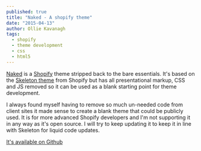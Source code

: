 ```yaml
---
published: true
title: "Naked - A shopify theme"
date: "2015-04-13"
author: Ollie Kavanagh
tags: 
  - shopify
  - theme development
  - css
  - html5
---
```



[Naked](https://github.com/thisiscapra/shopify-naked) is a [Shopify](http://www.shopify.com/) theme stripped back to the bare essentials. It's based on the [Skeleton theme](https://github.com/Shopify/skeleton-theme) from Shopify but has all presentational markup, CSS and JS removed so it can be used as a blank starting point for theme development. 

I always found myself having to remove so much un-needed code from client sites it made sense to create a blank theme that could be publicly used. It is for more advanced Shopify developers and I'm not supporting it in any way as it's open source. I will try to keep updating it to keep it in line with Skeleton for liquid code updates.

[It's available on Github](https://github.com/thisiscapra/shopify-naked)
